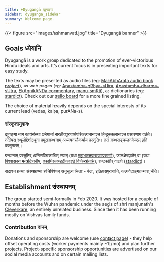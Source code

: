 ```yaml
---
title: +Dyugangā द्युगङ्गा
sidebar: dyuganga_sidebar
summary: Welcome page.
---
```


{{< figure src="images/ashmanvatI.jpg" title="Dyugangā banner" >}}


## Goals ध्येयानि
Dyugangā is a work group dedicated to the promotion of ever-victorious Hindu ideals and arts. It's current focus is in presenting important texts for easy study.

The texts may be presented as audio files (eg: [MahAbhArata audio book project](../../projects/audio/mbh-audio/)), as web pages (eg: [Apastamba-gRhya-sUtra](https://vishvasa.github.io/vedAH_yajuH/taittirIyam/sUtram/ApastambaH/gRhyam/sUtra-TIkAH/), [Apastamba-dharma-sUtra](https://vishvasa.github.io/vedAH_yajuH/taittirIyam/sUtram/ApastambaH/dharma-sUtram/sarva-prastutiH/), [EkAgnikANDa commentary](https://vishvAsa.github.io/vedAH_yajuH/taittirIyam/sUtram/ApastambaH/gRhyam/ekAgnikANDam/haradatta-TIkA/), [manu-smRti](https://vishvasa.github.io/kalpAntaram/smRtiH/manuH/sarva-prastutiH/05/)), as dictionaries (eg: [stardict](https://sanskrit-coders.github.io/dictionaries/offline/)). Check out our [trello board](https://trello.com/b/d4dANdrD/%E0%A4%A6%E0%A5%8D%E0%A4%AF%E0%A5%81%E0%A4%97%E0%A4%99%E0%A5%8D%E0%A4%97%E0%A4%BE-dyuganga) for a more fine grained listing.

The choice of material heavily depends on the special interests of its current lead (vedas, kalpa, purANa-s).

### संस्कृतानुवादः
द्युगङ्गा नाम कार्यसंस्था ऽजेयानां भारतीयपुरुषार्थपरिकल्पनानाञ्च हिन्दुककलानाञ्च प्रसारणाय वर्तते। तदीयस् स्थूलोद्देशोऽधुना प्रमुखग्रन्थानाम् अध्ययनसौकर्याय प्रस्तुतिः। ततो ग्रन्थसङ्कलनकेन्द्रम् इति वक्तुमलम्।

ग्रन्थानाम् प्रस्तुतिर् ध्वनिसञ्चिकाभिस् स्यात् (यथा [महाभारतपारायणप्रसारणे](../../projects/audio/mbh-audio/)), जालक्षेत्रपृष्ठैर् वा (यथा [विश्वासस्य मन्त्रटिप्पनीषु](https://vishvAsa.github.io/saMskAra/mantra/agniH/paravastu-saama/mahAvaishvAnara-vratam/), [एकाग्निकाण्डटीकापृष्ठे विकिस्रोतसि](https://sa.wikisource.org/s/1vnh)), शब्दकोशैर् वाऽपि ([stardict](https://sanskrit-coders.github.io/dictionaries/offline/))।

सद्यश्च ग्रन्थाः संस्थाग्रण्या रुचिविशेषम् अनुसृत्य चिताः - वेदाः, इतिहासपुराणानि, कल्पवेदाङ्गग्रन्थाश् चेति।

## Establishment संस्थापनम्
The group started semi-formally in Feb 2020. It was hosted for a couple of months before the Wuhan pandemic under the aegis of shrI manjunath's [Cleverkare](http://cleverkare.com), an entirely unrelated business. Since then it has been running mostly on Vishvas family funds. 

### Contribution दानम्
Donations and sponsorship are welcome (use [contact page](contact/)) - they help offset operating costs (worker payments mainly ~1L/mo) and plan further projects. Project-specific sponsorship opportunities are advertised on our social media accounts and on certain mailing lists.

